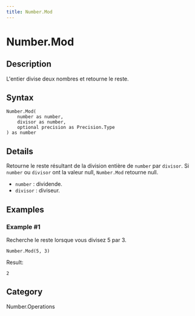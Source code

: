 ```yaml
---
title: Number.Mod
---
```


# Number.Mod


## Description

L&#39;entier divise deux nombres et retourne le reste.


## Syntax

```powerquery
Number.Mod(
    number as number,
    divisor as number,
    optional precision as Precision.Type
) as number
```


## Details

Retourne le reste résultant de la division entière de <code>number</code> par <code>divisor</code>.    Si <code>number</code> ou <code>divisor</code> ont la valeur null, <code>Number.Mod</code> retourne null.      <ul>        <li><code>number</code> : dividende.</li>        <li><code>divisor</code> : diviseur.</li>      </ul>


## Examples

### Example #1 
Recherche le reste lorsque vous divisez 5 par 3.
```powerquery
Number.Mod(5, 3)
```

Result: 
```powerquery
2
```




## Category
Number.Operations
